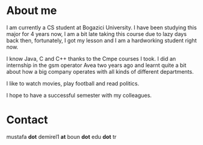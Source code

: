 # About me #

I am currently a CS student at Bogazici University. I have been studying this major for 4 years now, I am a bit late taking this course due to lazy days back then, fortunately, I got my lesson and I am a hardworking student right now.

I know Java, C and C++ thanks to the Cmpe courses I took. I did an internship in the gsm operator Avea two years ago and learnt quite a bit about how a big company operates with all kinds of different departments.

I like to watch movies, play football and read politics.

I hope to have a successful semester with my colleagues.

# Contact #

mustafa **dot** demirel1 **at** boun **dot** edu **dot** tr